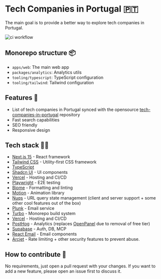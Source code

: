 # Tech Companies in Portugal 🇵🇹

The main goal is to provide a better way to explore tech companies in Portugal.

![ci workflow](https://github.com/alexmarqs/tech-companies-portugal-app/actions/workflows/ci.yml/badge.svg)

## Monorepo structure 📦

- `apps/web`: The main web app
- `packages/analytics`: Analytics utils
- `tooling/typescript`: TypeScript configuration
- `tooling/tailwind`: Tailwind configuration

## Features 🚀

- List of tech companies in Portugal synced with the opensource [tech-companies-in-portugal](https://github.com/marmelo/tech-companies-in-portugal) repository
- Fast search capabilities
- SEO friendly
- Responsive design

## Tech stack 🧑‍💻

- [Next.js 15](https://nextjs.org/) - React framework
- [Tailwind CSS](https://tailwindcss.com/) - Utility-first CSS framework
- [TypeScript](https://www.typescriptlang.org/)
- [Shadcn UI](https://ui.shadcn.com) - UI components
- [Vercel](https://vercel.com/) - Hosting and CI/CD
- [Playwright](https://playwright.dev/) - E2E testing
- [Biome](https://biomejs.dev/) - Formatting and linting
- [Motion](https://motion.dev/) - Animation library
- [Nuqs](https://nuqs.47ng.com) - URL query state management (client and server support + some other cool features out of the box)
- [Plunk](https://useplunk.com/) - Email service
- [Turbo](https://turbo.build/) - Monorepo build system
- [Vercel](https://vercel.com/) - Hosting and CI/CD
- [PostHog](https://posthog.com/) - Analytics (replaces [OpenPanel](https://openpanel.dev/) due to removal of free tier)
- [Supabase](https://supabase.com/) - Auth, DB, MCP
- [React Email](https://react.email/) - Email components
- [Arcjet](https://arcjet.com/) - Rate limiting + other security features to prevent abuse.


## How to contribute 🤝

No requirements, just open a pull request with your changes.
If you want to add a new feature, please open an issue first to discuss it.